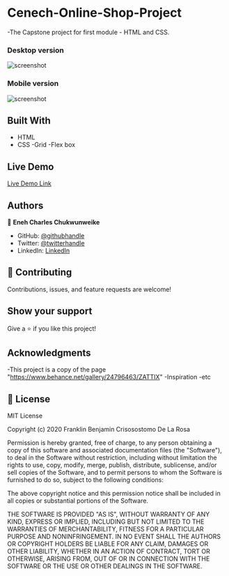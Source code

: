 # Cenech-Online-Shop-Project
-The Capstone project for first module - HTML and CSS.


### Desktop version

![screenshot](/home/emperor/Desktop/Microverse/projects/Capstone-Projects/Capstone1/final-submit/Cenech-Online-Shop-Project/images/desktop-view.png)

### Mobile version

![screenshot](/home/emperor/Desktop/Microverse/projects/Capstone-Projects/Capstone1/final-submit/Cenech-Online-Shop-Project/images/mobile-view.png)



## Built With

- HTML
- CSS
    -Grid
    -Flex box

## Live Demo

[Live Demo Link](https://charlyeneh.github.io/Cenech-Online-Shop-Project/)

## Authors

👤 **Eneh Charles Chukwunweike**

- GitHub: [@githubhandle](https://github.com/charlyeneh)
- Twitter: [@twitterhandle](https://twitter.com/ProgrammerBaby?s=09)
- LinkedIn: [LinkedIn](https://www.linkedin.com/in/charles-chukwunweike-eneh-5345a2147)

## 🤝 Contributing

Contributions, issues, and feature requests are welcome!

## Show your support

Give a ⭐️ if you like this project!

## Acknowledgments

-This project is a copy of the page "https://www.behance.net/gallery/24796463/ZATTIX"
-Inspiration
-etc

## 📝 License

MIT License

Copyright (c) 2020 Franklin Benjamin Crisosostomo De La Rosa

Permission is hereby granted, free of charge, to any person obtaining a copy
of this software and associated documentation files (the "Software"), to deal
in the Software without restriction, including without limitation the rights
to use, copy, modify, merge, publish, distribute, sublicense, and/or sell
copies of the Software, and to permit persons to whom the Software is
furnished to do so, subject to the following conditions:

The above copyright notice and this permission notice shall be included in all
copies or substantial portions of the Software.

THE SOFTWARE IS PROVIDED "AS IS", WITHOUT WARRANTY OF ANY KIND, EXPRESS OR
IMPLIED, INCLUDING BUT NOT LIMITED TO THE WARRANTIES OF MERCHANTABILITY,
FITNESS FOR A PARTICULAR PURPOSE AND NONINFRINGEMENT. IN NO EVENT SHALL THE
AUTHORS OR COPYRIGHT HOLDERS BE LIABLE FOR ANY CLAIM, DAMAGES OR OTHER
LIABILITY, WHETHER IN AN ACTION OF CONTRACT, TORT OR OTHERWISE, ARISING FROM,
OUT OF OR IN CONNECTION WITH THE SOFTWARE OR THE USE OR OTHER DEALINGS IN THE
SOFTWARE.
